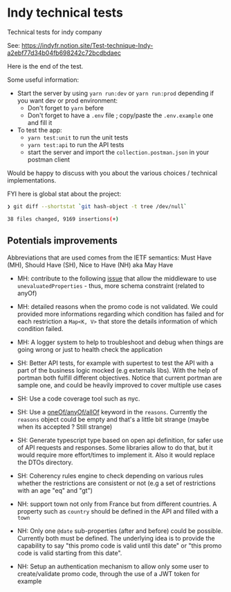 # Indy technical tests

Technical tests for indy company

See: https://indyfr.notion.site/Test-technique-Indy-a2ebf77d34b04fb698242c72bcdbdaec

Here is the end of the test.

Some useful information:

- Start the server by using `yarn run:dev` or `yarn run:prod` depending if you want dev or prod environment:
  - Don't forget to `yarn` before
  - Don't forget to have a `.env` file ; copy/paste the `.env.example` one and fill it
- To test the app:
  - `yarn test:unit` to run the unit tests
  - `yarn test:api` to run the API tests
  - start the server and import the `collection.postman.json` in your postman client

Would be happy to discuss with you about the various choices / technical implementations.

FYI here is global stat about the project:

```bash
❯ git diff --shortstat `git hash-object -t tree /dev/null`

38 files changed, 9169 insertions(+)
```

## Potentials improvements

Abbreviations that are used comes from the IETF semantics: Must Have (MH), Should Have (SH), Nice to Have (NH) aka May Have

- MH: contribute to the following [issue](https://github.com/cdimascio/express-openapi-validator/issues/755) that allow the middleware to use `unevaluatedProperties` - thus, more schema constraint (related to anyOf)
- MH: detailed reasons when the promo code is not validated. We could provided more informations regarding which condition has failed and for each restriction a `Map<K, V>` that store the details information of which condition failed.
- MH: A logger system to help to troubleshoot and debug when things are going wrong or just to health check the application
- SH: Better API tests, for example with supertest to test the API with a part of the business logic mocked (e.g externals libs). With the help of portman both fulfill different objectives. Notice that current portman are sample one, and could be heavily improved to cover multiple use cases

- SH: Use a code coverage tool such as nyc.
- SH: Use a [oneOf/anyOf/allOf](https://swagger.io/docs/specification/data-models/oneof-anyof-allof-not/) keyword in the `reasons`. Currently the `reasons` object could be empty and that's a little bit strange (maybe when its accepted ? Still strange)
- SH: Generate typescript type based on open api definition, for safer use of API requests and responses. Some libraries allow to do that, but it would require more effort/times to implement it. Also it would replace the DTOs directory.
- SH: Coherency rules engine to check depending on various rules whether the restrictions are consistent or not (e.g a set of restrictions with an age "eq" and "gt")

- NH: support town not only from France but from different countries. A property such as `country` should be defined in the API and filled with a `town`
- NH: Only one `@date` sub-properties (after and before) could be possible. Currently both must be defined. The underlying idea is to provide the capability to say "this promo code is valid until this date" or "this promo code is valid starting from this date".
- NH: Setup an authentication mechanism to allow only some user to create/validate promo code, through the use of a JWT token for example
